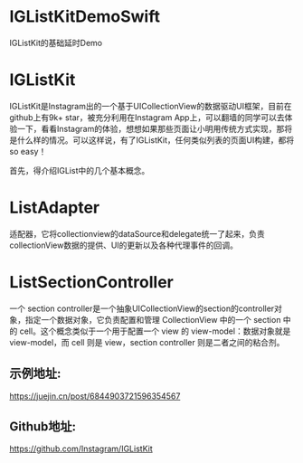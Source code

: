 # IGListKitDemoSwift
IGListKit的基础延时Demo

# IGListKit
IGListKit是Instagram出的一个基于UICollectionView的数据驱动UI框架，目前在github上有9k+ star，被充分利用在Instagram App上，可以翻墙的同学可以去体验一下，看看Instagram的体验，想想如果那些页面让小明用传统方式实现，那将是什么样的情况。可以这样说，有了IGListKit，任何类似列表的页面UI构建，都将so easy！

首先，得介绍IGList中的几个基本概念。

# ListAdapter
适配器，它将collectionview的dataSource和delegate统一了起来，负责collectionView数据的提供、UI的更新以及各种代理事件的回调。

# ListSectionController

一个 section controller是一个抽象UICollectionView的section的controller对象，指定一个数据对象，它负责配置和管理 CollectionView 中的一个 section 中的 cell。这个概念类似于一个用于配置一个 view 的 view-model：数据对象就是 view-model，而 cell 则是 view，section controller 则是二者之间的粘合剂。

## 示例地址:
https://juejin.cn/post/6844903721596354567

## Github地址:
https://github.com/Instagram/IGListKit
